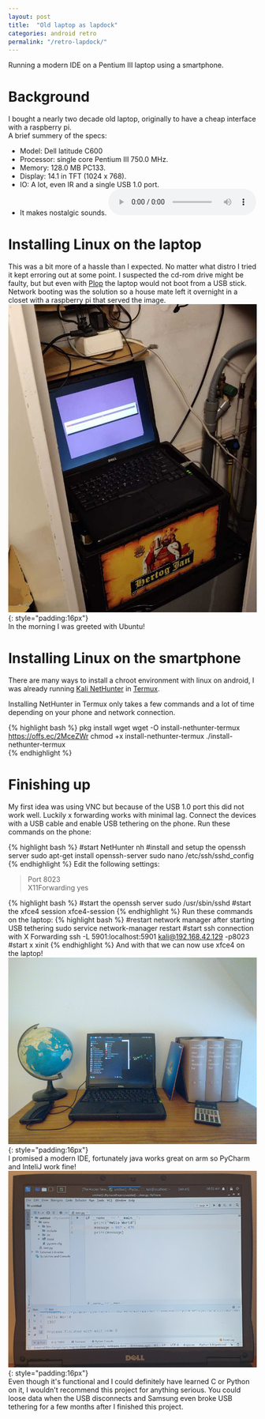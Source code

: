 ```yaml
---
layout: post
title:  "Old laptop as lapdock"
categories: android retro
permalink: "/retro-lapdock/"
---
```

Running a modern IDE on a Pentium III laptop using a smartphone.

# Background
I bought a nearly two decade old laptop, originally to have a cheap interface with a raspberry pi.  
A brief summery of the specs:
- Model: Dell latitude C600
- Processor: single core Pentium III 750.0 MHz.  
- Memory: 128.0 MB PC133.  
- Display: 14.1 in TFT (1024 x 768).  
- IO: A lot, even IR and a single USB 1.0 port.
- It makes nostalgic sounds.
<audio src="/assets/c600_sound.mp3" controls> Unable to load song. </audio>



# Installing Linux on the laptop
This was a bit more of a hassle than I expected.
No matter what distro I tried it kept erroring out at some point.
I suspected the cd-rom drive might be faulty, but but even with [Plop](https://www.plop.at/en/bootmanager/intro.html) the laptop would not boot from a USB stick. Network booting was the solution so a house mate left it overnight in a closet with a raspberry pi that served the image.  
![image could not be loaded](/assets/c600_instl.jpg){: style="padding:16px"}  
In the morning I was greeted with Ubuntu!

# Installing Linux on the smartphone
There are many ways to install a chroot environment with linux on android, I was already running [Kali NetHunter](https://www.kali.org/docs/nethunter/) in [Termux](https://wiki.termux.com).

Installing NetHunter in Termux only takes a few commands and a lot of time depending on your phone and network connection.

{% highlight bash %}
pkg install wget
wget -O install-nethunter-termux https://offs.ec/2MceZWr
chmod +x install-nethunter-termux
./install-nethunter-termux  
{% endhighlight %}

# Finishing up
My first idea was using VNC but because of the USB 1.0 port this did not work well.
Luckily x forwarding works with minimal lag.
Connect the devices with a USB cable and enable USB tethering on the phone.
Run these commands on the phone:

{% highlight bash %}
#start NetHunter
nh
#install and setup the openssh server
sudo apt-get install openssh-server
sudo nano /etc/ssh/sshd_config
{% endhighlight %}
Edit the following settings:  
> Port 8023   
> X11Forwarding yes  

{% highlight bash %}
#start the openssh server
sudo /usr/sbin/sshd
#start the xfce4 session
xfce4-session
{% endhighlight %}
Run these commands on the laptop:
{% highlight bash %}
#restart network manager after starting USB tethering
sudo service network-manager restart
#start ssh connection with X Forwarding
ssh -L 5901:localhost:5901 kali@192.168.42.129 -p8023
#start x
xinit
{% endhighlight %}
  And with that we can now use xfce4 on the laptop!
![image could not be loaded](/assets/c600_kali.jpg){: style="padding:16px"}  
I promised a modern IDE, fortunately java works great on arm so PyCharm and InteliJ work fine!
![image could not be loaded](/assets/c600_pycharm.jpg){: style="padding:16px"}  
Even though it's functional and I could definitely have learned C or Python on it, I wouldn't recommend this project for anything serious.
You could loose data when the USB disconnects and Samsung even broke USB tethering for a few months after I finished this project.
